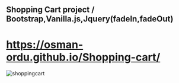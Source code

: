 ## Shopping Cart project / Bootstrap,Vanilla.js,Jquery(fadeIn,fadeOut)

# https://osman-ordu.github.io/Shopping-cart/

![shoppingcart](https://user-images.githubusercontent.com/92692879/176792225-4df6d905-802c-457f-93e5-ec942330750e.png)
